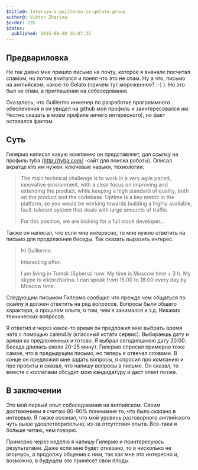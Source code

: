 ```yaml
---
$title@: Intervyu-s-guillermo-iz-gelato-group
author@: Viktor Zharina
$order: 235
$dates:
  published: 2015-09-28 16:07:35
---
```

<h2>Предвариловка</h2>

Не так давно мне пришло письмо на почту, которое я вначале посчитал спамом, но потом вчитался и понял что это не спам. Ну а что, письмо на английском, какое-то Gelato (причем тут мороженное? :-) ). Но это был не спам, а приглашение на собеседование. 

 

Оказалось, что Guillermo инженер по разработке программного обеспечения и он увидел на github мой профиль и заинтересовался им. Честно сказать в моем профиле ничего интересного), но факт оставался фактом. 



<h2>Суть</h2>

Гилермо написал какую компанию он представляет, дал ссылку на профиль tyba (http://tyba.com/ -сайт для поиска работы). Описал вкратце кто им нужен: ключевые навыки, технологии.



<blockquote>The main technical challenge is to work in a very agile paced, innovative environment, with a clear focus on improving and extending the product, while keeping a high standard of quality, both on the product and the codebase. Uptime is a key metric in the platform, so you would be working towards building a highly available, fault-tolerant system that deals with large amounts of traffic. 



For this position, we are looking for a full stack developer...</blockquote>



Также он написал, что если мне интересно, то мне нужно ответить на письмо для продолжения беседы. Так сказать выразить интерес.



<blockquote>Hi Guillermo.



Interesting offer.



I am living in Tomsk (Syberia) now. My time is Moscow time + 3 h. My skype is viktorzharina. I can speak from 15:00 to 18:00 every day by Moscow time.</blockquote>



Следующим письмом Гилермо сообщил что прежде чем общаться по скайпу я должен ответить на ряд вопросов. Вопросы были общего характера, о прошлом опыте, о том, чем я занимался и т.д. Никаких технических вопросов. 

Я ответил и через какое-то время он предложил мне выбрать время чата с помощью calend.ly (классный кстати сервис). Выбираешь дату и время из предложенных и готово. Я выбрал сегодняшнюю дату 20:00. Беседа длилась около 20-25 минут. Гилермо спросил примерно тоже самое, что в предыдущем письмо, но теперь я отвечал словами. В конце он предложил мне задать вопросы, я спросил про компанию и про проекты и сказал, что напишу вопросы в письме. Он сказал, то вместе с коллегами обсудит мою кандидатуру и даст ответ позже.



<h2>В заключении</h2>

Это мой первый опыт собеседования на  английском. Своим достижением я считаю 80-90% понимание то, что было сказано в интервью. Я также осознал, что мой уровень разговорного английского чуть выше удовлетворительно, из-за отсутствия опыта. Все-таки я больше читаю, чем говорю.

Примерно через неделю я напишу Гилермо и поинтересуюсь результатами. Даже если мне будет отказано, то я нисколько не огорчусь, а продолжу общение с ним, так как мне это интересно и, возможно, в будущем это принесет свои плоды.